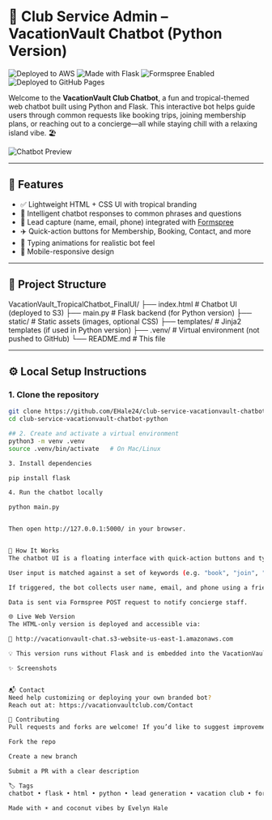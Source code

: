 # 🌴 Club Service Admin – VacationVault Chatbot (Python Version)

![Deployed to AWS](https://img.shields.io/badge/Deployed-AWS-FF9900?logo=amazonaws&logoColor=white&style=for-the-badge)
![Made with Flask](https://img.shields.io/badge/Made%20with-Flask-000?logo=flask&logoColor=white&style=for-the-badge)
![Formspree Enabled](https://img.shields.io/badge/Formspree-Enabled-brightgreen?logo=formspree&logoColor=white&style=for-the-badge)
![Deployed to GitHub Pages](https://img.shields.io/badge/Deployed-GitHub%20Pages-blueviolet?logo=github&logoColor=white&style=for-the-badge)




Welcome to the **VacationVault Club Chatbot**, a fun and tropical-themed web chatbot built using Python and Flask. This interactive bot helps guide users through common requests like booking trips, joining membership plans, or reaching out to a concierge—all while staying chill with a relaxing island vibe. 🏖️

![Chatbot Preview](https://vacationvault-chat.s3.amazonaws.com/vacation_header.png)

---

## 🚀 Features

- ✅ Lightweight HTML + CSS UI with tropical branding
- 💬 Intelligent chatbot responses to common phrases and questions
- 📧 Lead capture (name, email, phone) integrated with [Formspree](https://formspree.io/)
- ✈️ Quick-action buttons for Membership, Booking, Contact, and more
- 🔄 Typing animations for realistic bot feel
- 📱 Mobile-responsive design

---

## 📂 Project Structure

VacationVault_TropicalChatbot_FinalUI/
├── index.html # Chatbot UI (deployed to S3)
├── main.py # Flask backend (for Python version)
├── static/ # Static assets (images, optional CSS)
├── templates/ # Jinja2 templates (if used in Python version)
├── .venv/ # Virtual environment (not pushed to GitHub)
└── README.md # This file


---

## ⚙️ Local Setup Instructions

### 1. Clone the repository

```bash
git clone https://github.com/EHale24/club-service-vacationvault-chatbot-python.git
cd club-service-vacationvault-chatbot-python

## 2. Create and activate a virtual environment
python3 -m venv .venv
source .venv/bin/activate   # On Mac/Linux

3. Install dependencies

pip install flask

4. Run the chatbot locally

python main.py


Then open http://127.0.0.1:5000/ in your browser.


🧠 How It Works
The chatbot UI is a floating interface with quick-action buttons and typing animations.

User input is matched against a set of keywords (e.g. "book", "join", "agent").

If triggered, the bot collects user name, email, and phone using a friendly conversation flow.

Data is sent via Formspree POST request to notify concierge staff.

🌐 Live Web Version
The HTML-only version is deployed and accessible via:

🔗 http://vacationvault-chat.s3-website-us-east-1.amazonaws.com

💡 This version runs without Flask and is embedded into the VacationVaultClub.com website.

✨ Screenshots


📬 Contact
Need help customizing or deploying your own branded bot?
Reach out at: https://vacationvaultclub.com/Contact

🤝 Contributing
Pull requests and forks are welcome! If you’d like to suggest improvements or submit bug fixes:

Fork the repo

Create a new branch

Submit a PR with a clear description

🏷️ Tags
chatbot • flask • html • python • lead generation • vacation club • formspree • tropical • customer service • web widget

Made with ☀️ and coconut vibes by Evelyn Hale

